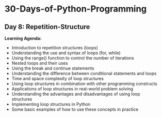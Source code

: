 # 30-Days-of-Python-Programming

## Day 8: Repetition-Structure

**Learning Agenda:**
- Introduction to repetition structures (loops)
- Understanding the use and syntax of loops (for, while)
- Using the range() function to control the number of iterations
- Nested loops and their uses
- Using the break and continue statements
- Understanding the difference between conditional statements and loops
- Time and space complexity of loop structures
- Using loop structures in combination with other programming constructs
- Applications of loop structures in real-world problem solving
- Understanding the advantages and disadvantages of using loop structures
- Implementing loop structures in Python
- Some basic examples of how to use these concepts in practice